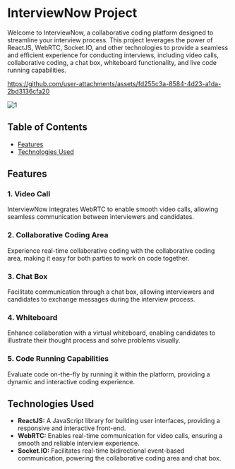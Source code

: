 # InterviewNow Project

Welcome to InterviewNow, a collaborative coding platform designed to streamline your interview process. This project leverages the power of ReactJS, WebRTC, Socket.IO, and other technologies to provide a seamless and efficient experience for conducting interviews, including video calls, collaborative coding, a chat box, whiteboard functionality, and live code running capabilities.

https://github.com/user-attachments/assets/fd255c3a-8584-4d23-a1da-2bd3136cfa20

![1](https://github.com/sratslla/INTERVIEWNOW/assets/93277471/ad8e4af4-3b13-421d-8f73-063b632409e0)
## Table of Contents

- [Features](#features)
- [Technologies Used](#technologies-used)

## Features

### 1. Video Call
InterviewNow integrates WebRTC to enable smooth video calls, allowing seamless communication between interviewers and candidates.

### 2. Collaborative Coding Area
Experience real-time collaborative coding with the collaborative coding area, making it easy for both parties to work on code together.

### 3. Chat Box
Facilitate communication through a chat box, allowing interviewers and candidates to exchange messages during the interview process.

### 4. Whiteboard
Enhance collaboration with a virtual whiteboard, enabling candidates to illustrate their thought process and solve problems visually.

### 5. Code Running Capabilities
Evaluate code on-the-fly by running it within the platform, providing a dynamic and interactive coding experience.

## Technologies Used

- **ReactJS:** A JavaScript library for building user interfaces, providing a responsive and interactive front-end.
- **WebRTC:** Enables real-time communication for video calls, ensuring a smooth and reliable interview experience.
- **Socket.IO:** Facilitates real-time bidirectional event-based communication, powering the collaborative coding area and chat box.
